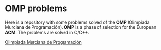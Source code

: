 # OMP problems
Here is a repository with some problems solved of the **OMP** (Olimpiada Murciana de Programación).
**OMP** is a phase of selection for the European **ACM**. The problems are solved in C/C++.

[Olimpiada Murciana de Programación](https://onlinejudge.inf.um.es/)
